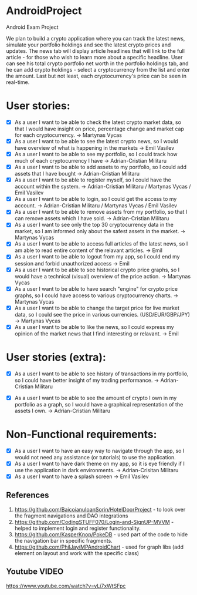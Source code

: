 # AndroidProject

Android Exam Project



We plan to build a crypto application where you can track the latest news, simulate your portfolio holdings and see the latest crypto prices and updates. 
The news tab will display article headlines that will link to the full article - for those who wish to learn more about a specific headline. 
User can see his total crypto portfolio net worth in the portfolio holdings tab, and he can add crypto holdings - select a cryptocurrency from the
list and enter the amount. Last but not least, each cryptocurrency's price can be seen in real-time.

# User stories:

- [x] As a user I want to be able to check the latest crypto market data, so that I would have insight on price, percentage change and market cap for each cryptocurrency.  -> Martynas Vycas
- [x] As a user I want to be able to see the latest crypto news, so I would have overview of what is happening in the markets -> Emil Vasilev
- [x] As a user I want to be able to see my portfolio, so I could track how much of each cryptocurrency I have -> Adrian-Cristian Militaru
- [x] As a user I want to be able to add assets to my portfolio, so I could add assets that I have bought -> Adrian-Cristian Militaru
- [x] As a user I want to be able to register myself, so I could have the account within the system. -> Adrian-Cristian Militaru / Martynas Vycas / Emil Vasilev
- [x] As a user I want to be able to login, so I could get the access to my account. -> Adrian-Cristian Militaru / Martynas Vycas / Emil Vasilev
- [x] As a user I want to be able to remove assets from my portfolio, so that I can remove assets which I have sold. -> Adrian-Cristian Militaru
- [x] As a user I want to see only the top 30 cryptocurrency data in the market, so I am informed only about the safest assets in the market. -> Martynas Vycas 
- [x] As a user I want to be able to access full articles of the latest news, so I am able to read entire content of the relavant articles. -> Emil
- [x] As a user I want to be able to logout from my app, so I could end my session and forbid unauthorized access -> Emil
- [x] As a user I want to be able to see historical crypto price graphs, so I would have a technical (visual) overview of the price action. -> Martynas Vycas 
- [x] As a user I want to be able to have search "engine" for crypto price graphs, so I could have access to various cryptocurrency charts. -> Martynas Vycas 
- [x] As a user I want to be able to change the target price for live market data, so I could see the price in various currencies. (USD/EUR/GBP/JPY) -> Martynas Vycas 
- [x] As a user I want to be able to like the news, so I could express my opinion of the market news that I find interesting or relavant.  -> Emil 

# User stories (extra):

- [x] As a user I want to be able to see history of transactions in my portfolio, so I could have better insight of my trading performance. -> Adrian-Cristian Militaru
- [x] As a user I want to be able to see the amount of crypto I own in my portfolio as a graph, so I would have a graphical representation of the assets I own. -> Adrian-Cristian Militaru


# Non-Functional requirements:

- [x] As a user I want to have an easy way to navigate through the app, so I would not need any assistance (or tutorials) to use the application.
- [x] As a user I want to have dark theme on my app, so it is eye friendly if I use the application in dark environments.  -> Adrian-Crisitan Militaru
- [x] As a user I want to have a splash screen -> Emil Vasilev

## References

1. https://github.com/BaicoianuIoanSorin/HotelDoorProject - to look over the fragment navigations and DAO integrations
2. https://github.com/CodingSTUFF070/Login-and-SignUP-MVVM - helped to implement login and register functionality.
3.  https://github.com/KasperKnop/PokeDB - used part of the code to hide the navigation bar in specific fragments.
4. https://github.com/PhilJay/MPAndroidChart - used for graph libs (add element on layout and work with the specific class)

## Youtube VIDEO

https://www.youtube.com/watch?v=yLi7xWtSFpc
